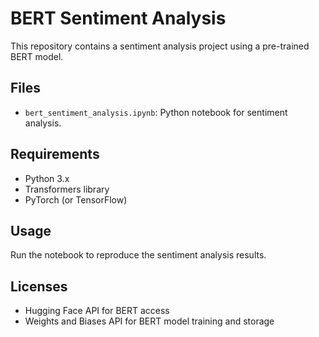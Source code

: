 # BERT Sentiment Analysis  
This repository contains a sentiment analysis project using a pre-trained BERT model.  

## Files
- `bert_sentiment_analysis.ipynb`: Python notebook for sentiment analysis.

## Requirements
- Python 3.x
- Transformers library
- PyTorch (or TensorFlow)

## Usage
Run the notebook to reproduce the sentiment analysis results.

## Licenses
- Hugging Face API for BERT access
- Weights and Biases API for BERT model training and storage
